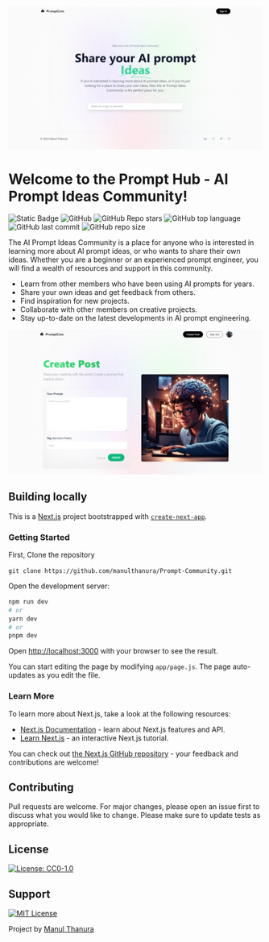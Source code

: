 ![AI Prompt Ideas Community](/public/assets/md/home.png)

# Welcome to the Prompt Hub - AI Prompt Ideas Community!

![Static Badge](https://img.shields.io/badge/Repo-Prompt_Community-orange) ![GitHub](https://img.shields.io/github/license/manulthanura/Prompt-Community) ![GitHub Repo stars](https://img.shields.io/github/stars/manulthanura/Prompt-Community?color=yellow) ![GitHub top language](https://img.shields.io/github/languages/top/manulthanura/Prompt-Community) ![GitHub last commit](https://img.shields.io/github/last-commit/manulthanura/Prompt-Community) ![GitHub repo size](https://img.shields.io/github/repo-size/manulthanura/Prompt-Community)


The AI Prompt Ideas Community is a place for anyone who is interested in learning more about AI prompt ideas, or who wants to share their own ideas. Whether you are a beginner or an experienced prompt engineer, you will find a wealth of resources and support in this community.

- Learn from other members who have been using AI prompts for years.
- Share your own ideas and get feedback from others.
- Find inspiration for new projects.
- Collaborate with other members on creative projects.
- Stay up-to-date on the latest developments in AI prompt engineering.

![AI Prompt Ideas Community](/public/assets/md/cp.png)

## Building locally

This is a [Next.js](https://nextjs.org/) project bootstrapped with [`create-next-app`](https://github.com/vercel/next.js/tree/canary/packages/create-next-app).

### Getting Started

First, Clone the repository

`git clone https://github.com/manulthanura/Prompt-Community.git`

Open the development server:

```bash
npm run dev
# or
yarn dev
# or
pnpm dev
```

Open [http://localhost:3000](http://localhost:3000) with your browser to see the result.

You can start editing the page by modifying `app/page.js`. The page auto-updates as you edit the file.

### Learn More

To learn more about Next.js, take a look at the following resources:

- [Next.js Documentation](https://nextjs.org/docs) - learn about Next.js features and API.
- [Learn Next.js](https://nextjs.org/learn) - an interactive Next.js tutorial.

You can check out [the Next.js GitHub repository](https://github.com/vercel/next.js/) - your feedback and contributions are welcome!

## Contributing

Pull requests are welcome. For major changes, please open an issue first to discuss what you would like to change.
Please make sure to update tests as appropriate.

## License
[![License: CC0-1.0](https://img.shields.io/badge/License-CC0_1.0-lightgrey.svg)](http://creativecommons.org/publicdomain/zero/1.0/)

## Support

[![MIT License](https://img.shields.io/badge/Donate-Buy%20Me%20A%20Coffee-orange.svg?style=flat-square&logo=buymeacoffee)](https://www.buymeacoffee.com/manulthanura)

Project by [Manul Thanura](https://github.com/manulthanura)